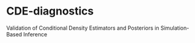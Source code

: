 # CDE-diagnostics
Validation of Conditional Density Estimators and Posteriors in Simulation-Based Inference
